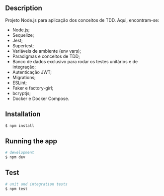 ## Description

Projeto Node.js para aplicação dos conceitos de TDD. Aqui, encontram-se:

- Node.js;
- Sequelize;
- Jest;
- Supertest;
- Variáveis de ambiente (env vars);
- Paradigmas e conceitos de TDD;
- Banco de dados exclusivo para rodar os testes unitários e de integração;
- Autenticação JWT;
- Migrations;
- ESLint;
- Faker e factory-girl;
- bcryptjs;
- Docker e Docker Compose.


## Installation

```bash
$ npm install
```

## Running the app

```bash
# development
$ npm dev
```

## Test

```bash
# unit and integration tests
$ npm test
```